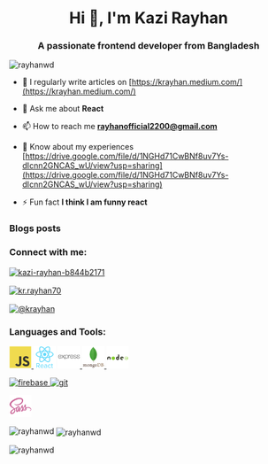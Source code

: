 <h1 align="center">Hi 👋, I'm Kazi Rayhan</h1>
<h3 align="center">A passionate frontend developer from Bangladesh</h3>

<p align="left"> <img src="https://komarev.com/ghpvc/?username=rayhanwd&label=Profile%20views&color=0e75b6&style=flat" alt="rayhanwd" /> </p>


- 📝 I regularly write articles on [https://krayhan.medium.com/](https://krayhan.medium.com/)

- 💬 Ask me about **React**

- 📫 How to reach me **rayhanofficial2200@gmail.com**

- 📄 Know about my experiences [https://drive.google.com/file/d/1NGHd71CwBNf8uv7Ys-dIcnn2GNCAS_wU/view?usp=sharing](https://drive.google.com/file/d/1NGHd71CwBNf8uv7Ys-dIcnn2GNCAS_wU/view?usp=sharing)

- ⚡ Fun fact **I think I am funny react**

### Blogs posts
<!-- BLOG-POST-LIST:START -->
<!-- BLOG-POST-LIST:END -->

<h3 align="left">Connect with me:</h3>
<p align="left">

<a href="https://linkedin.com/in/kazi-rayhan-b844b2171" target="blank"><img align="center" src="https://raw.githubusercontent.com/rahuldkjain/github-profile-readme-generator/neutral-icons/src/images/icons/Social/linked-in-alt.svg" alt="kazi-rayhan-b844b2171" height="30" width="40" /></a>

<a href="https://fb.com/kr.rayhan70" target="blank"><img align="center" src="https://raw.githubusercontent.com/rahuldkjain/github-profile-readme-generator/neutral-icons/src/images/icons/Social/facebook.svg" alt="kr.rayhan70" height="30" width="40" /></a>

<a href="https://medium.com/@krayhan" target="blank"><img align="center" src="https://raw.githubusercontent.com/rahuldkjain/github-profile-readme-generator/neutral-icons/src/images/icons/Social/medium.svg" alt="@krayhan" height="30" width="40" /></a>

</p>

<h3 align="left">Languages and Tools:</h3>
<p align="left">

<a href="https://developer.mozilla.org/en-US/docs/Web/JavaScript" target="_blank"> <img src="https://raw.githubusercontent.com/devicons/devicon/master/icons/javascript/javascript-original.svg" alt="javascript" width="40" height="40"/> </a>
<a href="https://reactjs.org/" target="_blank"> <img src="https://raw.githubusercontent.com/devicons/devicon/master/icons/react/react-original-wordmark.svg" alt="react" width="40" height="40"/></a>
<a href="https://expressjs.com" target="_blank"><img src="https://raw.githubusercontent.com/devicons/devicon/master/icons/express/express-original-wordmark.svg" alt="express" width="40" height="40"/> </a>
<a href="https://www.mongodb.com/" target="_blank"> <img src="https://raw.githubusercontent.com/devicons/devicon/master/icons/mongodb/mongodb-original-wordmark.svg" alt="mongodb" width="40" height="40"/> </a> <a href="https://nodejs.org" target="_blank"> 
<img src="https://raw.githubusercontent.com/devicons/devicon/master/icons/nodejs/nodejs-original-wordmark.svg" alt="nodejs" width="40" height="40"/></a>
 
<a href="https://firebase.google.com/" target="_blank"> 
<img src="https://www.vectorlogo.zone/logos/firebase/firebase-icon.svg" alt="firebase" width="40" height="40"/> </a> <a href="https://git-scm.com/" target="_blank"> <img src="https://www.vectorlogo.zone/logos/git-scm/git-scm-icon.svg" alt="git" width="40" height="40"/> </a>

<a href="https://sass-lang.com" target="_blank"> <img src="https://raw.githubusercontent.com/devicons/devicon/master/icons/sass/sass-original.svg" alt="sass" width="40" height="40"/></a></p>

<p><img align="left" src="https://github-readme-stats.vercel.app/api/top-langs?username=rayhanwd&show_icons=true&locale=en&layout=compact" alt="rayhanwd" /></p>

<p>&nbsp;<img align="center" src="https://github-readme-stats.vercel.app/api?username=rayhanwd&show_icons=true&locale=en" alt="rayhanwd" /></p>

<p><img align="center" src="https://github-readme-streak-stats.herokuapp.com/?user=rayhanwd&" alt="rayhanwd" /></p>
